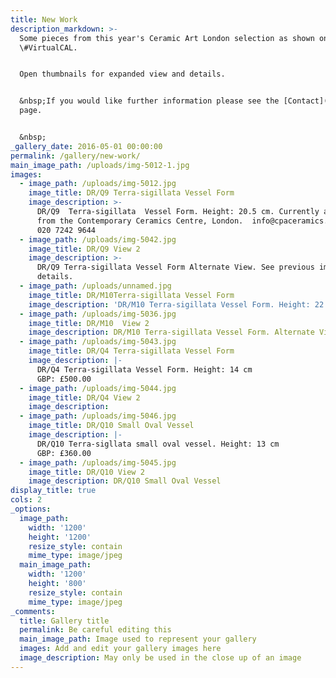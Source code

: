 ```yaml
---
title: New Work
description_markdown: >-
  Some pieces from this year's Ceramic Art London selection as shown on
  \#VirtualCAL.


  Open thumbnails for expanded view and details.


  &nbsp;If you would like further information please see the [Contact](/contact)
  page.


  &nbsp;
_gallery_date: 2016-05-01 00:00:00
permalink: /gallery/new-work/
main_image_path: /uploads/img-5012-1.jpg
images:
  - image_path: /uploads/img-5012.jpg
    image_title: DR/Q9 Terra-sigillata Vessel Form
    image_description: >-
      DR/Q9  Terra-sigillata  Vessel Form. Height: 20.5 cm. Currently available
      from the Contemporary Ceramics Centre, London.  info@cpaceramics.com Tel:
      ‭020 7242 9644‬
  - image_path: /uploads/img-5042.jpg
    image_title: DR/Q9 View 2
    image_description: >-
      DR/Q9 Terra-sigillata Vessel Form Alternate View. See previous image for
      details.
  - image_path: /uploads/unnamed.jpg
    image_title: DR/M10Terra-sigillata Vessel Form
    image_description: 'DR/M10 Terra-sigillata Vessel Form. Height: 22 cm. Price in GBP: £1160.00'
  - image_path: /uploads/img-5036.jpg
    image_title: DR/M10  View 2
    image_description: DR/M10 Terra-sigillata Vessel Form. Alternate View
  - image_path: /uploads/img-5043.jpg
    image_title: DR/Q4 Terra-sigillata Vessel Form
    image_description: |-
      DR/Q4 Terra-sigillata Vessel Form. Height: 14 cm
      GBP: £500.00
  - image_path: /uploads/img-5044.jpg
    image_title: DR/Q4 View 2
    image_description:
  - image_path: /uploads/img-5046.jpg
    image_title: DR/Q10 Small Oval Vessel
    image_description: |-
      DR/Q10 Terra-sigllata small oval vessel. Height: 13 cm
      GBP: £360.00
  - image_path: /uploads/img-5045.jpg
    image_title: DR/Q10 View 2
    image_description: DR/Q10 Small Oval Vessel
display_title: true
cols: 2
_options:
  image_path:
    width: '1200'
    height: '1200'
    resize_style: contain
    mime_type: image/jpeg
  main_image_path:
    width: '1200'
    height: '800'
    resize_style: contain
    mime_type: image/jpeg
_comments:
  title: Gallery title
  permalink: Be careful editing this
  main_image_path: Image used to represent your gallery
  images: Add and edit your gallery images here
  image_description: May only be used in the close up of an image
---
```


